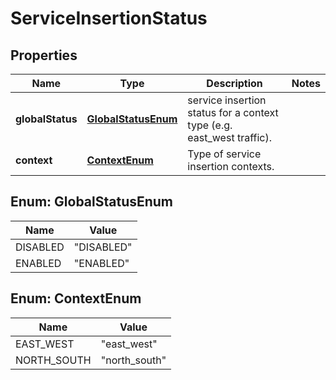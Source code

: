 # ServiceInsertionStatus

## Properties
Name | Type | Description | Notes
------------ | ------------- | ------------- | -------------
**globalStatus** | [**GlobalStatusEnum**](#GlobalStatusEnum) | service insertion status for a context type (e.g. east_west traffic). | 
**context** | [**ContextEnum**](#ContextEnum) | Type of service insertion contexts. | 

<a name="GlobalStatusEnum"></a>
## Enum: GlobalStatusEnum
Name | Value
---- | -----
DISABLED | &quot;DISABLED&quot;
ENABLED | &quot;ENABLED&quot;

<a name="ContextEnum"></a>
## Enum: ContextEnum
Name | Value
---- | -----
EAST_WEST | &quot;east_west&quot;
NORTH_SOUTH | &quot;north_south&quot;
